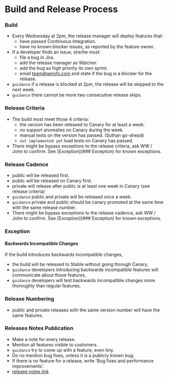 # Build and Release Process

### Build
- Every Wednesday at 2pm, the release manager will deploy features that: 
	- have passed Continuous Integration.
	- have no known blocker issues, as reported by the feature owner.  
- If a developer finds an issue, she/he must:
	- file a bug in Jira.
	- add the release manager as Watcher.
	- add the bug as high priority its own sprint.
	- email team@aerofs.com and state if the bug is a blocker for the release.
- `guidance` if a release is blocked at 2pm, the release will be skipped to the next week. 
- `guidance` there cannot be more two consecutive release skips.

### Release Criteria
- The build must meet those 4 criteria:
	- the version has been released to Canary for at least a week. 
	- no support anomalies on Canary during the week.
	- manual tests on the version has passed. (Suthan go-ahead) 
	- `not implemented yet` load tests on Canary has passed.
- There might be bypass exceptions to the release criteria, ask WW / John to confirm. See [Exception](### Exception) for known exceptions. 


### Release Cadence
- public will be released first.
- public will be released on Canary first.
- private will release after public is at least one week in Canary (see release criteria)
- `guidance` public and private will be released once a week.
- `guidance` private and public should be canary promoted at the same time with the same release number.
- There might be bypass exceptions to the release cadence, ask WW / John to confirm. See [Exception](### Exception) for known exceptions. 

### Exception

#### Backwards Incompatible Changes

If the build introduces backwards incompatible changes,

- the build will be released to Stable without going through Canary, 
- `guidance` developers introducing backwards incompatible features will communicate about those features, 
- `guidance` developers will test backwards incompatible changes more thoroughly than regular features.


### Release Numbering
- public and private releases with the same version number will have the same features.

### Releases Notes Publication
- Make a note for every release.
- Mention all features visible to customers.
- `guidance` try to come up with a feature, even tiny.
- Do no mention bug fixes, unless it is a publicly known bug.
- If there is no feature for a release, write 'Bug fixes and performance improvements'. 
- [release notes link](https://docs.google.com/a/aerofs.com/spreadsheets/d/1eoWIIXDgG6TDN9F9X52a86bHsI7vlVnAT88OY2kbT18/edit#gid=0)
